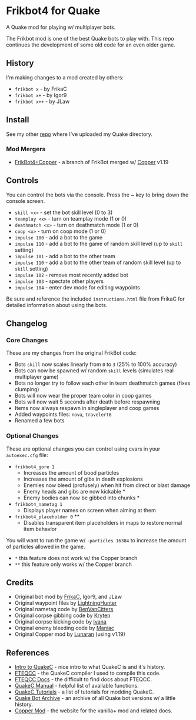 # Frikbot4 for Quake

A Quake mod for playing w/ multiplayer bots.

The Frikbot mod is one of the best Quake bots to play with.  This repo continues the development of some old code for an even older game.

## History

I'm making changes to a mod created by others:

- ``frikbot x`` - by FrikaC
- ``frikbot x+`` - by Igor9
- ``frikbot x++`` - by JLaw

## Install

See my other [repo](https://github.com/whipowill/quake-dir) where I've uploaded my Quake directory.

### Mod Mergers

- [FrikBot4+Copper](https://github.com/whipowill/quake-mod-frikbot4/tree/copper) - a branch of FrikBot merged w/ [Copper](http://lunaran.com/copper/) v1.19

## Controls

You can control the bots via the console.  Press the ~ key to bring down the console screen.

- ``skill <x>`` - set the bot skill level (0 to 3)
- ``teamplay <x>`` - turn on teamplay mode (1 or 0)
- ``deathmatch <x>`` - turn on deathmatch mode (1 or 0)
- ``coop <x>`` - turn on coop mode (1 or 0)
- ``impulse 100`` - add a bot to the game
- ``impulse 110`` - add a bot to the game of random skill level (up to ``skill`` setting)
- ``impulse 101`` - add a bot to the other team
- ``impulse 110`` - add a bot to the other team of random skill level (up to ``skill`` setting)
- ``impulse 102`` - remove most recently added bot
- ``impulse 103`` - spectate other players
- ``impulse 104`` - enter dev mode for editing waypoints

Be sure and reference the included ``instructions.html`` file from FrikaC for detailed information about using the bots.

## Changelog

### Core Changes

These are my changes from the original FrikBot code:

- Bots ``skill`` now scales linearly from ``0`` to ``3`` (25% to 100% accuracy)
- Bots can now be spawned w/ random ``skill`` levels (simulates real multiplayer game)
- Bots no longer try to follow each other in team deathmatch games (fixes clumping)
- Bots will now wear the proper team color in coop games
- Bots will now wait 5 seconds after death before respawning
- Items now always respawn in singleplayer and coop games
- Added waypoints files: ``nova``, ``travelert6``
- Renamed a few bots

### Optional Changes

These are optional changes you can control using cvars in your ``autoexec.cfg`` file:

- ``frikbot4_gore 1``
    - Increases the amount of bood particles
    - Increases the amount of gibs in death explosions
    - Enemies now bleed (profusely) when hit from direct or blast damage
    - Enemy heads and gibs are now kickable *
    - Enemy bodies can now be gibbed into chunks *
- ``frikbot4_nametag 1``
    - Displays player names on screen when aiming at them
- ``frikbot4_placeholder 0`` **
    - Disables transparent item placeholders in maps to restore normal item behavior

You will want to run the game w/ ``-particles 16384`` to increase the amount of particles allowed in the game.

- ``*`` this feature does not work w/ the Copper branch
- ``**`` this feature only works w/ the Copper branch

## Credits

- Original bot mod by [FrikaC](https://www.moddb.com/mods/frikbot-x), Igor9, and JLaw
- Original waypoint files by [LightningHunter](https://www.celephais.net/board/view_thread.php?id=60404)
- Original nametag code by [BenVanCitters](https://gist.github.com/BenVanCitters/a157f58e906bf00adc39a484cbcee12f)
- Original corpse gibbing code by [Kryten](https://www.insideqc.com/qctut/qctut-33.shtml)
- Original corpse kicking code by [Ivana](http://www.insideqc.com/qctut/lesson-52.shtml)
- Original enemy bleeding code by [Maniac](https://www.insideqc.com/qctut/qctut-47.shtml)
- Original Copper mod by [Lunaran](http://lunaran.com/copper/) (using v1.19)

## References

- [Intro to QuakeC](https://codedocs.org/what-is/quakec) - nice intro to what QuakeC is and it's history.
- [FTEQCC](https://fte.triptohell.info/downloads) - the QuakeC compiler I used to compile this code.
- [FTEQCC Docs](https://fte.triptohell.info/moodles/fteqcc/README.html) - the difficult to find docs about FTEQCC.
- [QuakeC Manual](http://www.cataboligne.org/extra/qcmanual.html#Names) - helpful list of available functions.
- [QuakeC Tutorials](https://quakewiki.org/wiki/QuakeC_tutorials) - a list of tutorials for modding QuakeC.
- [Quake Bot Archive](https://github.com/Jason2Brownlee/QuakeBotArchive) - an archive of all Quake bot versions w/ a little history.
- [Copper Mod](http://lunaran.com/copper/) - the website for the vanilla+ mod and related docs.